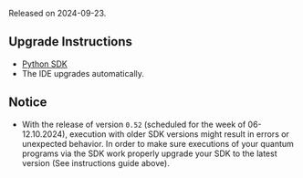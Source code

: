 Released on 2024-09-23.

## Upgrade Instructions

-   [Python SDK](../classiq_101/registration_installations.md/#platform-version-updates)
-   The IDE upgrades automatically.

## Notice

-   With the release of version `0.52` (scheduled for the week of 06-12.10.2024),
    execution with older SDK versions might result in errors or unexpected behavior.
    In order to make sure executions of your quantum programs via the SDK work properly
    upgrade your SDK to the latest version (See instructions guide above).
